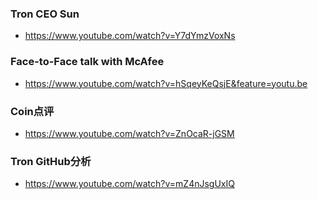 ### Tron CEO Sun
- https://www.youtube.com/watch?v=Y7dYmzVoxNs

### Face-to-Face talk with McAfee 
- https://www.youtube.com/watch?v=hSqeyKeQsjE&feature=youtu.be

### Coin点评
- https://www.youtube.com/watch?v=ZnOcaR-jGSM

### Tron GitHub分析
- https://www.youtube.com/watch?v=mZ4nJsgUxIQ
